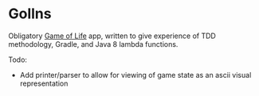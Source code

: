 Gollns
======
Obligatory [Game of Life](http://en.wikipedia.org/wiki/Conway's_Game_of_Life) app, written to give experience of TDD methodology, Gradle, and Java 8 lambda functions.

Todo:
* Add printer/parser to allow for viewing of game state as an ascii visual representation
